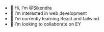 - 👋 Hi, I’m @Sikendra
- 👀 I’m interested in web development
- 🌱 I’m currently learning React and tailwind
- 💞️ I’m looking to collaborate on EY
  

<!---
Sikendra2124/Sikendra2124 is a ✨ special ✨ repository because its `README.md` (this file) appears on your GitHub profile.
You can click the Preview link to take a look at your changes.
--->

